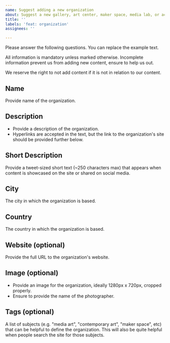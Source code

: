 ```yaml
---
name: Suggest adding a new organization
about: Suggest a new gallery, art center, maker space, media lab, or academic institution
title: ''
labels: 'feat: organization'
assignees: ''

---
```


Please answer the following questions. You can replace the example text.

All information is mandatory unless marked otherwise. Incomplete information prevent us from adding new content, ensure to help us out.

We reserve the right to not add content if it is not in relation to our content.


## Name
Provide name of the organization.

## Description
- Provide a description of the organization.
- Hyperlinks are accepted in the text, but the link to the organization's site should be provided further below.

## Short Description
Provide a tweet-sized short text (~250 characters max) that appears when content is showcased on the site or shared on social media.

## City
The city in which the organization is based.

## Country
The country in which the organization is based.

## Website (optional)
Provide the full URL to the organization's website.

## Image (optional)
- Provide an image for the organization, ideally 1280px x 720px, cropped properly.
- Ensure to provide the name of the photographer.

## Tags (optional)
A list of subjects (e.g. "media art", "contemporary art", "maker space", etc) that can be helpful to define the organization. This will also be quite helpful when people search the site for those subjects.
